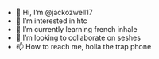 - 👋 Hi, I’m @jackozwell17
- 👀 I’m interested in htc
- 🌱 I’m currently learning french inhale
- 💞️ I’m looking to collaborate on seshes
- 📫 How to reach me, holla the trap phone

<!---
jackozwell17/jackozwell17 is a ✨ special ✨ repository because its `README.md` (this file) appears on your GitHub profile.
You can click the Preview link to take a look at your changes.
--->
